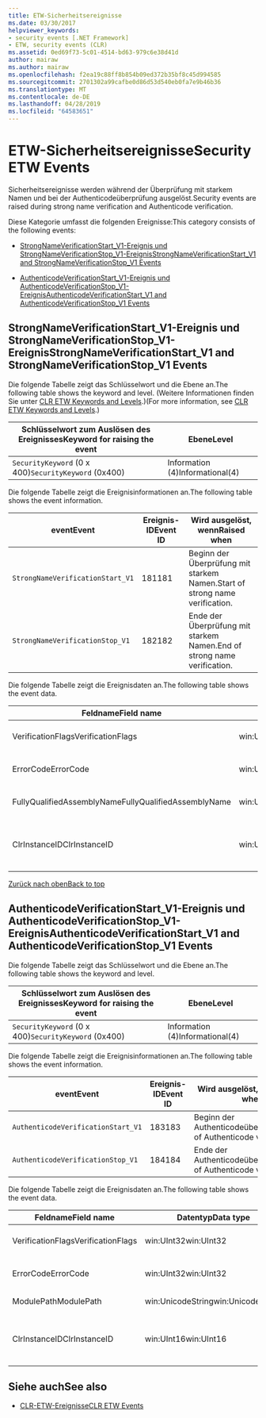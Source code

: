 ```yaml
---
title: ETW-Sicherheitsereignisse
ms.date: 03/30/2017
helpviewer_keywords:
- security events [.NET Framework]
- ETW, security events (CLR)
ms.assetid: 0ed69f73-5c01-4514-bd63-979c6e38d41d
author: mairaw
ms.author: mairaw
ms.openlocfilehash: f2ea19c88ff8b854b09ed372b35bf8c45d994585
ms.sourcegitcommit: 2701302a99cafbe0d86d53d540eb0fa7e9b46b36
ms.translationtype: MT
ms.contentlocale: de-DE
ms.lasthandoff: 04/28/2019
ms.locfileid: "64583651"
---
```

# <a name="security-etw-events"></a><span data-ttu-id="8fd6c-102">ETW-Sicherheitsereignisse</span><span class="sxs-lookup"><span data-stu-id="8fd6c-102">Security ETW Events</span></span>
<a name="top"></a> <span data-ttu-id="8fd6c-103">Sicherheitsereignisse werden während der Überprüfung mit starkem Namen und bei der Authenticodeüberprüfung ausgelöst.</span><span class="sxs-lookup"><span data-stu-id="8fd6c-103">Security events are raised during strong name verification and Authenticode verification.</span></span>  
  
 <span data-ttu-id="8fd6c-104">Diese Kategorie umfasst die folgenden Ereignisse:</span><span class="sxs-lookup"><span data-stu-id="8fd6c-104">This category consists of the following events:</span></span>  
  
- [<span data-ttu-id="8fd6c-105">StrongNameVerificationStart_V1-Ereignis und StrongNameVerificationStop_V1-Ereignis</span><span class="sxs-lookup"><span data-stu-id="8fd6c-105">StrongNameVerificationStart_V1 and StrongNameVerificationStop_V1 Events</span></span>](#strongnameverificationstart_v1_and_strongnameverificationstop_v1_events)  
  
- [<span data-ttu-id="8fd6c-106">AuthenticodeVerificationStart_V1-Ereignis und AuthenticodeVerificationStop_V1-Ereignis</span><span class="sxs-lookup"><span data-stu-id="8fd6c-106">AuthenticodeVerificationStart_V1 and AuthenticodeVerificationStop_V1 Events</span></span>](#authenticodeverificationstart_v1_and_authenticodeverificationstop_v1_events)  
  
<a name="strongnameverificationstart_v1_and_strongnameverificationstop_v1_events"></a>   
## <a name="strongnameverificationstartv1-and-strongnameverificationstopv1-events"></a><span data-ttu-id="8fd6c-107">StrongNameVerificationStart_V1-Ereignis und StrongNameVerificationStop_V1-Ereignis</span><span class="sxs-lookup"><span data-stu-id="8fd6c-107">StrongNameVerificationStart_V1 and StrongNameVerificationStop_V1 Events</span></span>  
 <span data-ttu-id="8fd6c-108">Die folgende Tabelle zeigt das Schlüsselwort und die Ebene an.</span><span class="sxs-lookup"><span data-stu-id="8fd6c-108">The following table shows the keyword and level.</span></span> <span data-ttu-id="8fd6c-109">(Weitere Informationen finden Sie unter [CLR ETW Keywords and Levels](../../../docs/framework/performance/clr-etw-keywords-and-levels.md).)</span><span class="sxs-lookup"><span data-stu-id="8fd6c-109">(For more information, see [CLR ETW Keywords and Levels](../../../docs/framework/performance/clr-etw-keywords-and-levels.md).)</span></span>  
  
|<span data-ttu-id="8fd6c-110">Schlüsselwort zum Auslösen des Ereignisses</span><span class="sxs-lookup"><span data-stu-id="8fd6c-110">Keyword for raising the event</span></span>|<span data-ttu-id="8fd6c-111">Ebene</span><span class="sxs-lookup"><span data-stu-id="8fd6c-111">Level</span></span>|  
|-----------------------------------|-----------|  
|<span data-ttu-id="8fd6c-112">`SecurityKeyword` (0 x 400)</span><span class="sxs-lookup"><span data-stu-id="8fd6c-112">`SecurityKeyword` (0x400)</span></span>|<span data-ttu-id="8fd6c-113">Information (4)</span><span class="sxs-lookup"><span data-stu-id="8fd6c-113">Informational(4)</span></span>|  
  
 <span data-ttu-id="8fd6c-114">Die folgende Tabelle zeigt die Ereignisinformationen an.</span><span class="sxs-lookup"><span data-stu-id="8fd6c-114">The following table shows the event information.</span></span>  
  
|<span data-ttu-id="8fd6c-115">event</span><span class="sxs-lookup"><span data-stu-id="8fd6c-115">Event</span></span>|<span data-ttu-id="8fd6c-116">Ereignis-ID</span><span class="sxs-lookup"><span data-stu-id="8fd6c-116">Event ID</span></span>|<span data-ttu-id="8fd6c-117">Wird ausgelöst, wenn</span><span class="sxs-lookup"><span data-stu-id="8fd6c-117">Raised when</span></span>|  
|-----------|--------------|-----------------|  
|`StrongNameVerificationStart_V1`|<span data-ttu-id="8fd6c-118">181</span><span class="sxs-lookup"><span data-stu-id="8fd6c-118">181</span></span>|<span data-ttu-id="8fd6c-119">Beginn der Überprüfung mit starkem Namen.</span><span class="sxs-lookup"><span data-stu-id="8fd6c-119">Start of strong name verification.</span></span>|  
|`StrongNameVerificationStop_V1`|<span data-ttu-id="8fd6c-120">182</span><span class="sxs-lookup"><span data-stu-id="8fd6c-120">182</span></span>|<span data-ttu-id="8fd6c-121">Ende der Überprüfung mit starkem Namen.</span><span class="sxs-lookup"><span data-stu-id="8fd6c-121">End of strong name verification.</span></span>|  
  
 <span data-ttu-id="8fd6c-122">Die folgende Tabelle zeigt die Ereignisdaten an.</span><span class="sxs-lookup"><span data-stu-id="8fd6c-122">The following table shows the event data.</span></span>  
  
|<span data-ttu-id="8fd6c-123">Feldname</span><span class="sxs-lookup"><span data-stu-id="8fd6c-123">Field name</span></span>|<span data-ttu-id="8fd6c-124">Datentyp</span><span class="sxs-lookup"><span data-stu-id="8fd6c-124">Data type</span></span>|<span data-ttu-id="8fd6c-125">Beschreibung</span><span class="sxs-lookup"><span data-stu-id="8fd6c-125">Description</span></span>|  
|----------------|---------------|-----------------|  
|<span data-ttu-id="8fd6c-126">VerificationFlags</span><span class="sxs-lookup"><span data-stu-id="8fd6c-126">VerificationFlags</span></span>|<span data-ttu-id="8fd6c-127">win:UInt32</span><span class="sxs-lookup"><span data-stu-id="8fd6c-127">win:UInt32</span></span>|<span data-ttu-id="8fd6c-128">Die Überprüfungsflags.</span><span class="sxs-lookup"><span data-stu-id="8fd6c-128">The verification flags.</span></span>|  
|<span data-ttu-id="8fd6c-129">ErrorCode</span><span class="sxs-lookup"><span data-stu-id="8fd6c-129">ErrorCode</span></span>|<span data-ttu-id="8fd6c-130">win:UInt32</span><span class="sxs-lookup"><span data-stu-id="8fd6c-130">win:UInt32</span></span>|<span data-ttu-id="8fd6c-131">Der HResult-Fehlercode.</span><span class="sxs-lookup"><span data-stu-id="8fd6c-131">The HResult error code.</span></span>|  
|<span data-ttu-id="8fd6c-132">FullyQualifiedAssemblyName</span><span class="sxs-lookup"><span data-stu-id="8fd6c-132">FullyQualifiedAssemblyName</span></span>|<span data-ttu-id="8fd6c-133">win:UnicodeString</span><span class="sxs-lookup"><span data-stu-id="8fd6c-133">win:UnicodeString</span></span>|<span data-ttu-id="8fd6c-134">Der vollqualifizierte Assemblyname.</span><span class="sxs-lookup"><span data-stu-id="8fd6c-134">The fully qualified assembly name.</span></span>|  
|<span data-ttu-id="8fd6c-135">ClrInstanceID</span><span class="sxs-lookup"><span data-stu-id="8fd6c-135">ClrInstanceID</span></span>|<span data-ttu-id="8fd6c-136">win:UInt16</span><span class="sxs-lookup"><span data-stu-id="8fd6c-136">win:UInt16</span></span>|<span data-ttu-id="8fd6c-137">Eindeutige ID für die Instanz von CLR oder CoreCLR.</span><span class="sxs-lookup"><span data-stu-id="8fd6c-137">Unique ID for the instance of CLR or CoreCLR.</span></span>|  
  
 [<span data-ttu-id="8fd6c-138">Zurück nach oben</span><span class="sxs-lookup"><span data-stu-id="8fd6c-138">Back to top</span></span>](#top)  
  
<a name="authenticodeverificationstart_v1_and_authenticodeverificationstop_v1_events"></a>   
## <a name="authenticodeverificationstartv1-and-authenticodeverificationstopv1-events"></a><span data-ttu-id="8fd6c-139">AuthenticodeVerificationStart_V1-Ereignis und AuthenticodeVerificationStop_V1-Ereignis</span><span class="sxs-lookup"><span data-stu-id="8fd6c-139">AuthenticodeVerificationStart_V1 and AuthenticodeVerificationStop_V1 Events</span></span>  
 <span data-ttu-id="8fd6c-140">Die folgende Tabelle zeigt das Schlüsselwort und die Ebene an.</span><span class="sxs-lookup"><span data-stu-id="8fd6c-140">The following table shows the keyword and level.</span></span>  
  
|<span data-ttu-id="8fd6c-141">Schlüsselwort zum Auslösen des Ereignisses</span><span class="sxs-lookup"><span data-stu-id="8fd6c-141">Keyword for raising the event</span></span>|<span data-ttu-id="8fd6c-142">Ebene</span><span class="sxs-lookup"><span data-stu-id="8fd6c-142">Level</span></span>|  
|-----------------------------------|-----------|  
|<span data-ttu-id="8fd6c-143">`SecurityKeyword` (0 x 400)</span><span class="sxs-lookup"><span data-stu-id="8fd6c-143">`SecurityKeyword` (0x400)</span></span>|<span data-ttu-id="8fd6c-144">Information (4)</span><span class="sxs-lookup"><span data-stu-id="8fd6c-144">Informational(4)</span></span>|  
  
 <span data-ttu-id="8fd6c-145">Die folgende Tabelle zeigt die Ereignisinformationen an.</span><span class="sxs-lookup"><span data-stu-id="8fd6c-145">The following table shows the event information.</span></span>  
  
|<span data-ttu-id="8fd6c-146">event</span><span class="sxs-lookup"><span data-stu-id="8fd6c-146">Event</span></span>|<span data-ttu-id="8fd6c-147">Ereignis-ID</span><span class="sxs-lookup"><span data-stu-id="8fd6c-147">Event ID</span></span>|<span data-ttu-id="8fd6c-148">Wird ausgelöst, wenn</span><span class="sxs-lookup"><span data-stu-id="8fd6c-148">Raised when</span></span>|  
|-----------|--------------|-----------------|  
|`AuthenticodeVerificationStart_V1`|<span data-ttu-id="8fd6c-149">183</span><span class="sxs-lookup"><span data-stu-id="8fd6c-149">183</span></span>|<span data-ttu-id="8fd6c-150">Beginn der Authenticodeüberprüfung.</span><span class="sxs-lookup"><span data-stu-id="8fd6c-150">Start of Authenticode verification.</span></span>|  
|`AuthenticodeVerificationStop_V1`|<span data-ttu-id="8fd6c-151">184</span><span class="sxs-lookup"><span data-stu-id="8fd6c-151">184</span></span>|<span data-ttu-id="8fd6c-152">Ende der Authenticodeüberprüfung.</span><span class="sxs-lookup"><span data-stu-id="8fd6c-152">End of Authenticode verification.</span></span>|  
  
 <span data-ttu-id="8fd6c-153">Die folgende Tabelle zeigt die Ereignisdaten an.</span><span class="sxs-lookup"><span data-stu-id="8fd6c-153">The following table shows the event data.</span></span>  
  
|<span data-ttu-id="8fd6c-154">Feldname</span><span class="sxs-lookup"><span data-stu-id="8fd6c-154">Field name</span></span>|<span data-ttu-id="8fd6c-155">Datentyp</span><span class="sxs-lookup"><span data-stu-id="8fd6c-155">Data type</span></span>|<span data-ttu-id="8fd6c-156">Beschreibung</span><span class="sxs-lookup"><span data-stu-id="8fd6c-156">Description</span></span>|  
|----------------|---------------|-----------------|  
|<span data-ttu-id="8fd6c-157">VerificationFlags</span><span class="sxs-lookup"><span data-stu-id="8fd6c-157">VerificationFlags</span></span>|<span data-ttu-id="8fd6c-158">win:UInt32</span><span class="sxs-lookup"><span data-stu-id="8fd6c-158">win:UInt32</span></span>|<span data-ttu-id="8fd6c-159">Die Überprüfungsflags.</span><span class="sxs-lookup"><span data-stu-id="8fd6c-159">The verification flags.</span></span>|  
|<span data-ttu-id="8fd6c-160">ErrorCode</span><span class="sxs-lookup"><span data-stu-id="8fd6c-160">ErrorCode</span></span>|<span data-ttu-id="8fd6c-161">win:UInt32</span><span class="sxs-lookup"><span data-stu-id="8fd6c-161">win:UInt32</span></span>|<span data-ttu-id="8fd6c-162">Der HResult-Fehlercode.</span><span class="sxs-lookup"><span data-stu-id="8fd6c-162">The HResult error code.</span></span>|  
|<span data-ttu-id="8fd6c-163">ModulePath</span><span class="sxs-lookup"><span data-stu-id="8fd6c-163">ModulePath</span></span>|<span data-ttu-id="8fd6c-164">win:UnicodeString</span><span class="sxs-lookup"><span data-stu-id="8fd6c-164">win:UnicodeString</span></span>|<span data-ttu-id="8fd6c-165">Der Modulpfad.</span><span class="sxs-lookup"><span data-stu-id="8fd6c-165">The module path.</span></span>|  
|<span data-ttu-id="8fd6c-166">ClrInstanceID</span><span class="sxs-lookup"><span data-stu-id="8fd6c-166">ClrInstanceID</span></span>|<span data-ttu-id="8fd6c-167">win:UInt16</span><span class="sxs-lookup"><span data-stu-id="8fd6c-167">win:UInt16</span></span>|<span data-ttu-id="8fd6c-168">Eindeutige ID für die Instanz von CLR oder CoreCLR.</span><span class="sxs-lookup"><span data-stu-id="8fd6c-168">Unique ID for the instance of CLR or CoreCLR.</span></span>|  
  
## <a name="see-also"></a><span data-ttu-id="8fd6c-169">Siehe auch</span><span class="sxs-lookup"><span data-stu-id="8fd6c-169">See also</span></span>

- [<span data-ttu-id="8fd6c-170">CLR-ETW-Ereignisse</span><span class="sxs-lookup"><span data-stu-id="8fd6c-170">CLR ETW Events</span></span>](../../../docs/framework/performance/clr-etw-events.md)
